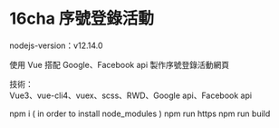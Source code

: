 # 16cha 序號登錄活動

nodejs-version：v12.14.0

使用 Vue 搭配 Google、Facebook api 製作序號登錄活動網頁

技術：<br>
Vue3、vue-cli4、vuex、scss、RWD、Google api、Facebook api

npm i ( in order to install node_modules )
npm run https
npm run build



